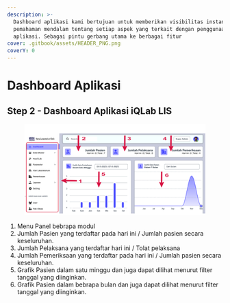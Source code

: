 ```yaml
---
description: >-
  Dashboard aplikasi kami bertujuan untuk memberikan visibilitas instan dan
  pemahaman mendalam tentang setiap aspek yang terkait dengan penggunaan
  aplikasi. Sebagai pintu gerbang utama ke berbagai fitur
cover: .gitbook/assets/HEADER_PNG.png
coverY: 0
---
```


# Dashboard Aplikasi

## Step 2 - Dashboard Aplikasi iQLab LIS



<figure><img src=".gitbook/assets/Dashboard.png" alt=""><figcaption></figcaption></figure>

1. Menu Panel bebrapa modul
2. Jumlah Pasien yang terdaftar pada hari ini / Jumlah pasien secara keseluruhan.
3. Jumlah Pelaksana yang terdaftar hari ini / Tolat pelaksana
4. Jumlah Pemeriksaan yang terdaftar pada hari ini / Jumlah pasien secara keseluruhan.
5. Grafik Pasien dalam satu minggu dan juga dapat dilihat menurut filter tanggal yang diinginkan.
6. Grafik Pasien dalam bebrapa bulan dan juga dapat dilihat menurut filter tanggal yang diinginkan.
